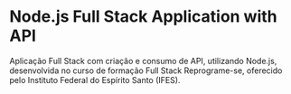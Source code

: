 # Node.js Full Stack Application with API
Aplicação Full Stack com criação e consumo de API, utilizando Node.js, desenvolvida no curso de formação Full Stack Reprograme-se, oferecido pelo Instituto Federal do Espírito Santo (IFES).
